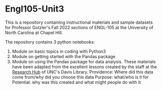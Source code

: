# Engl105-Unit3
This is a repository containing instructional materials and sample datasets for Professor Gotzler's Fall 2022 sections of ENGL-105 at the University of North Carolina at Chapel Hill.

The repository contains 3 python notebooks:
1. Module on basic topics in coding with Python3
2. Module on getting started with the Pandas package 
3. Module on using the Pandas package for data analysis. 
These materials have been adapted from the excellent lessons created by the staff at the [Research Hub](https://library.unc.edu/data/) of UNC's Davis Library. 
Providence: Where did this data come from/why did you choose this data
Purpose: what/who is it for
Potential: why was this created and what might people do with it
